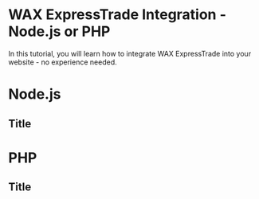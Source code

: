 # WAX ExpressTrade Integration - Node.js or PHP

In this tutorial, you will learn how to integrate WAX ExpressTrade into your website - no experience needed.

# Node.js

## Title

# PHP

## Title